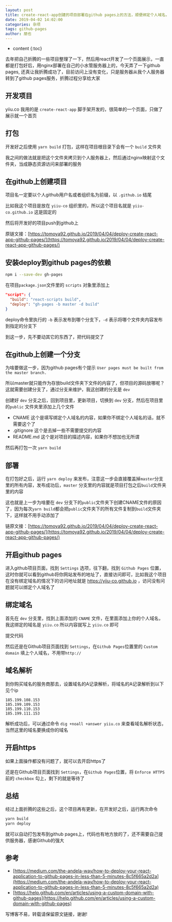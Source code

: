 ```yaml
---
layout: post
title: create-react-app创建的项目部署在github pages上的方法，顺便绑定个人域名，增加https支持
date: 2019-04-02 14:02:00
categories: 杂项
tags: github-pages
author: 朋也
---
```


* content
{:toc}

去年把自己折腾的一些项目整理了一下，然后用react开发了一个页面展示，一直都是打包好后，用nginx部署在自己的小水管服务器上的，今天弄了一下github pages, 还真让我折腾成功了，目前访问上没有变化，只是服务器从我个人服务器转到了github pages服务，折腾过程分享给大家






## 开发项目

yiiu.co 我用的是 `create-react-app` 脚手架开发的，很简单的一个页面，只做了展示就一个首页

## 打包

开发好之后使用 `yarn build` 打包，这样在项目根目录下会有一个 `build` 文件夹

我之间的做法就是把这个文件夹拷贝到个人服务器上，然后通过nginx映射这个文件夹，当成静态资源访问来部署的服务

## 在github上创建项目

项目名一定要以个人github用户名或者组织名为前缀，以 `.github.io` 结尾

比如我这个项目是放在 `yiiu-co` 组织里的，所以这个项目名就是 `yiiu-co.github.io` 这是固定的

然后将开发好的项目push到github上

原链文接：[https://tomoya92.github.io/2019/04/04/deploy-create-react-app-github-pages/](https://tomoya92.github.io/2019/04/04/deploy-create-react-app-github-pages/)

## 安装deploy到github pages的依赖

```bash
npm i --save-dev gh-pages
```

在项目`package.json`文件里的 `scripts` 对象里添加上

```json
"script": {
  "build": "react-scripts build",
  "deploy": "gh-pages -b master -d build"
}
```

deploy命令里执行的 `-b` 表示发布到哪个分支下，`-d` 表示将哪个文件夹内容发布到指定的分支下

到这一步，先不要动其它的东西了，把代码提交了

## 在github上创建一个分支

为啥要做这一步，因为github pages有个提示 `User pages must be built from the master branch.`

所以master就只能作为存放build文件夹下文件的内容了，但项目的源码放哪呢？这就需要创建分支了，通过分支来维护，我这创建的分支是 `dev`

创建好 `dev` 分支之后，回到项目里，更新项目，切换到 `dev` 分支，然后在项目里的`public` 文件夹里添加上几个文件

- CNAME  这个是填写绑定个人域名的内容，如果你不绑定个人域名的话，就不需要这个了
- .gitignore  这个是去掉一些不需要提交的内容
- README.md  这个是对项目的描述内容，如果你不想加也无所谓

然后再打包一次 `yarn build`

## 部署

在打包好之后，运行 `yarn deploy` 来发布，注意这一步会直接覆盖掉`master`分支里的所有内容，发布成功后，`master` 分支里的内容就是项目打包之后`build`文件夹里的内容

这也就是上一步为啥要在 `dev` 分支下的`public`文件夹下创建CNAME文件的原因了，因为每次`yarn build`都会把`public`文件夹下的所有文件复制到`build`文件夹下，这样就不用手动添加了

链原文接：[https://tomoya92.github.io/2019/04/04/deploy-create-react-app-github-pages/](https://tomoya92.github.io/2019/04/04/deploy-create-react-app-github-pages/)

## 开启github pages

进入github项目页面，找到 `Settings` 选项，往下翻，找到 `Github Pages` 位置，这时你就可以看到github将你网站发布的地址了，直接访问即可，比如我这个项目在没有绑定域名的情况下的访问地址就是 https://yiiu-co.github.io ，访问没有问题就可以绑定个人域名了

## 绑定域名

首先在 `dev` 分支里，找到上面添加的 `CNAME` 文件，在里面添加上你的个人域名，我这绑定的域名是 `yiiu.co` 所以内容就写上 `yiiu.co` 即可

提交代码

然后还是在Github项目页面找到 `Settings`，在`Github Pages`位置里的 `Custom domain` 填上个人域名，不用带`http://`

## 域名解析

到你购买域名的服务商那去，设置域名的A记录解析，将域名的A记录解析到以下见个ip

```
185.199.108.153
185.199.109.153
185.199.110.153
185.199.111.153
```

解析成功后，可以通过命令 `dig +noall +answer yiiu.co` 来查看域名解析状态，当然这里的域名要换成你的域名

## 开启https

如果上面操作都没有问题了，就可以去开启https了

还是在Github项目页面找到 `Settings`，在`Github Pages`位置，将 `Enforce HTTPS `前的 `checkbox` 勾上，剩下的就是等待了

## 总结

经过上面折腾的这些之后，这个项目再有更新，在开发好之后，运行两次命令

```bash
yarn build
yarn deploy
```

就可以自动打包发布到github pages上，代码也有地方放的了，还不需要自己提供服务器，感谢Github的强大

## 参考

- [https://medium.com/the-andela-way/how-to-deploy-your-react-application-to-github-pages-in-less-than-5-minutes-8c5f665a2d2a](https://medium.com/the-andela-way/how-to-deploy-your-react-application-to-github-pages-in-less-than-5-minutes-8c5f665a2d2a)
- [https://help.github.com/en/articles/using-a-custom-domain-with-github-pages](https://help.github.com/en/articles/using-a-custom-domain-with-github-pages)

写博客不易，转载请保留原文链接，谢谢!